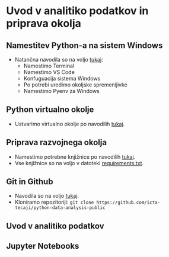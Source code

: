# Uvod v analitiko podatkov in priprava okolja

## Namestitev Python-a na sistem Windows
- Natančna navodila so na voljo [tukaj](./01_Namestitev_Python-a_na_sistem_Windows.md):
    - Namestimo Terminal
    - Namestimo VS Code
    - Konfuguacija sistema Windows
    - Po potrebi uredimo okoljske spremenljivke
    - Namestimo Pyenv za Windows

## Python virtualno okolje
- Ustvarimo virtualno okolje po navodilih [tukaj](./02_Python_virtualno_okolje.md).

## Priprava razvojnega okolja
- Namestimo potrebne knjižnice po navodilih [tukaj](./03_Priprava_razvojnega_okolja.md).
- Vse knjižnice so na voljo v datoteki [requirements.txt](./requirements.txt).

## Git in Github
- Navodila so na voljo [tukaj](./04_Git_in_Github.md).
- Kloniramo repozitoriji: `git clone https://github.com/icta-tecaji/python-data-analysis-public`

## Uvod v analitiko podatkov

## Jupyter Notebooks
